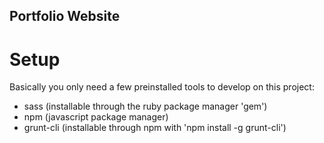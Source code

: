 ## Portfolio Website

# Setup
Basically you only need a few preinstalled tools to develop on this project:
- sass (installable through the ruby package manager 'gem')
- npm (javascript package manager)
- grunt-cli (installable through npm with 'npm install -g grunt-cli')
